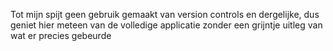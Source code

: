 Tot mijn spijt geen gebruik gemaakt van version controls en dergelijke, dus geniet hier meteen van de volledige applicatie zonder een grijntje uitleg van wat er precies gebeurde
